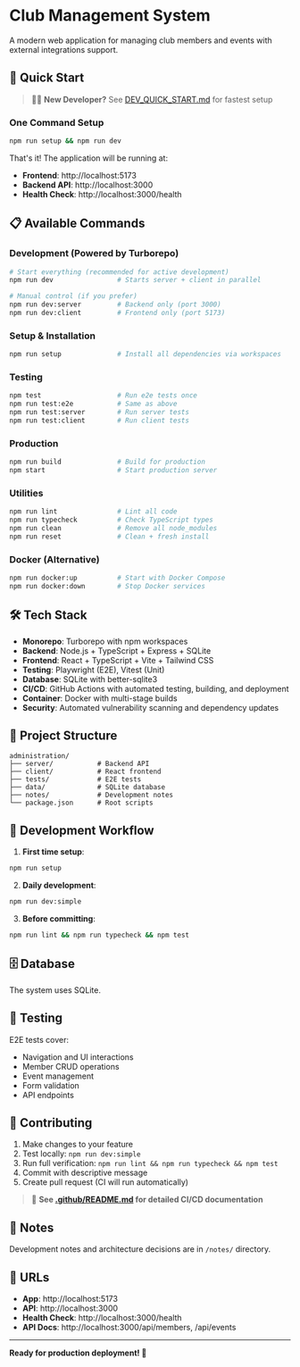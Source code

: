 # Club Management System

A modern web application for managing club members and events with external integrations support.

## 🚀 Quick Start

> 👨‍💻 **New Developer?** See [DEV_QUICK_START.md](DEV_QUICK_START.md) for fastest setup

### One Command Setup

```bash
npm run setup && npm run dev
```

That's it! The application will be running at:

- **Frontend**: http://localhost:5173
- **Backend API**: http://localhost:3000
- **Health Check**: http://localhost:3000/health

## 📋 Available Commands

### Development (Powered by Turborepo)

```bash
# Start everything (recommended for active development)
npm run dev                # Starts server + client in parallel

# Manual control (if you prefer)
npm run dev:server         # Backend only (port 3000)
npm run dev:client         # Frontend only (port 5173)
```

### Setup & Installation

```bash
npm run setup              # Install all dependencies via workspaces
```

### Testing

```bash
npm test                   # Run e2e tests once
npm run test:e2e           # Same as above
npm run test:server        # Run server tests
npm run test:client        # Run client tests
```

### Production

```bash
npm run build              # Build for production
npm start                  # Start production server
```

### Utilities

```bash
npm run lint               # Lint all code
npm run typecheck          # Check TypeScript types
npm run clean              # Remove all node_modules
npm run reset              # Clean + fresh install
```

### Docker (Alternative)

```bash
npm run docker:up          # Start with Docker Compose
npm run docker:down        # Stop Docker services
```

## 🛠 Tech Stack

- **Monorepo**: Turborepo with npm workspaces
- **Backend**: Node.js + TypeScript + Express + SQLite
- **Frontend**: React + TypeScript + Vite + Tailwind CSS
- **Testing**: Playwright (E2E), Vitest (Unit)
- **Database**: SQLite with better-sqlite3
- **CI/CD**: GitHub Actions with automated testing, building, and deployment
- **Container**: Docker with multi-stage builds
- **Security**: Automated vulnerability scanning and dependency updates

## 📁 Project Structure

```
administration/
├── server/           # Backend API
├── client/           # React frontend
├── tests/            # E2E tests
├── data/             # SQLite database
├── notes/            # Development notes
└── package.json      # Root scripts
```

## 🔧 Development Workflow

1. **First time setup**:

```bash
npm run setup
```

2. **Daily development**:

```bash
npm run dev:simple
```

3. **Before committing**:

```bash
npm run lint && npm run typecheck && npm test
```

## 🗄 Database

The system uses SQLite.

## 🧪 Testing

E2E tests cover:

- Navigation and UI interactions
- Member CRUD operations
- Event management
- Form validation
- API endpoints

## 🤝 Contributing

1. Make changes to your feature
2. Test locally: `npm run dev:simple`
3. Run full verification: `npm run lint && npm run typecheck && npm test`
4. Commit with descriptive message
5. Create pull request (CI will run automatically)

> 📖 **See [.github/README.md](.github/README.md) for detailed CI/CD documentation**

## 📝 Notes

Development notes and architecture decisions are in `/notes/` directory.

## 🔗 URLs

- **App**: http://localhost:5173
- **API**: http://localhost:3000
- **Health Check**: http://localhost:3000/health
- **API Docs**: http://localhost:3000/api/members, /api/events

---

**Ready for production deployment! 🎉**
